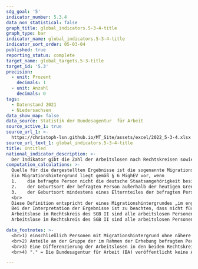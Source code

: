 ```yaml
---
sdg_goal: '5'
indicator_number: 5.3.4
data_non_statistical: false
graph_title: global_indicators.5-3-4-title
graph_type: bar
indicator_name: global_indicators.5-3-4-title
indicator_sort_order: 05-03-04
published: true
reporting_status: complete
target_name: global_targets.5-3-title
target_id: '5.3'
precision:
  - unit: Prozent
    decimals: 1
  - unit: Anzahl
    decimals: 0
tags:
  - Datenstand 2021
  - Niedersachsen
data_show_map: false
data_source: Statistik der Bundesagentur  für Arbeit
source_active_1: true
source_url_1: >-
  https://christoph-lsn.github.io/MT_Site/assets/excel/2022_5-3-4.xlsx
source_url_text_1: global_indicators.5-3-4-title
title: Untitled
national_indicator_description: >-
  Der Indikator gibt die Zahl der Arbeitslosen nach Rechtskreisen sowie davon die Zahl und den Anteil der Personen mit Zuwanderungsgeschichte wieder.
computation_calculations: >-
  Quelle für die dargestellten Ergebnisse ist die sogenannte Migrationshintergrund-Erhebung der Bundesagentur für Arbeit, im Rahmen derer Arbeitslose in den Agenturen und Jobcentern zu ihrem Migrationshintergrund befragt werden, um das Portfolio der Arbeitsmarktstatistiken zu erweitern. Die Erhebung wurde in § 281 Abs. 2 SGB III normiert und Details zum Verfahren sowie zur Methodik im September 2010 in der sogenannten Migrationshintergrund-Erhebungsverordnung (MighEV) festgehalten.<br>
  Ein Migrationshintergrund liegt gemäß § 6 MighEV vor, wenn
  1.	die befragte Person nicht die deutsche Staatsangehörigkeit besitzt oder
  2.	der Geburtsort der befragten Person außerhalb der heutigen Grenzen der Bundesrepublik Deutschland liegt und eine Zuwanderung in das heutige Gebiet der Bundesrepublik Deutschland nach 1949 erfolgte oder
  3.	der Geburtsort mindestens eines Elternteiles der befragten Person außerhalb der heutigen Grenzen der Bundesrepublik Deutschland liegt sowie eine Zuwanderung dieses Elternteiles in das heutige Gebiet der Bundesrepublik Deutschland nach 1949 erfolgte.
  <br>
  Diese Definition entspricht der eines Migrationshintergrundes „im engeren Sinne“ im Rahmen des Mikrozensus.
  Bei der Interpretation der Ergebnisse ist zu beachten, dass nicht für alle Arbeitslosen sondern lediglich für den Kreis der befragten Personen Angaben zum Migrationshintergrund vorliegen. Die ausgewiesenen Anteile beziehen sich daher ausdrücklich auf die Gruppe der Befragten und nicht auf die Gesamtheit aller Arbeitslosen.
  Arbeitslose im Rechtskreis des SGB II sind alle arbeitslosen Personen, die die Anspruch auf Leistungen (Arbeitslosengeld II und Sozialgeld) nach dem Zweiten Sozialgesetzbuch (SGB II) – Grundsicherung für Arbeitssuchende – haben.
  Arbeitslose im Rechtskreis des SGB II sind alle arbeitslosen Personen, die Anspruch auf Leistungen (Arbeitslosengeld I) nach dem Dritten Sozialgesetzbuch (SGB III) – Arbeitsförderung – haben und die Personen, die keine Leistungen mehr erhalten.

data_footnotes: >-
  <br>1) einschließlich Personen mit Migrationshintergrund ohne nähere Angabe
  <br>2) Anteile an der Gruppe der im Rahmen der Erhebung befragten Personen
  <br>3) Eine Differenzierung der Arbeitslosen in den beiden Rechtskreisen SGB II und III nach Geschlecht und Migrationshintergrund ist auf Grundlage der zur Verfügung stehenden Daten nicht möglich.
  <br>4) "." = Die Bundesagentur für Arbeit (BA) veröffentlicht keine Arbeitslosenquoten für Personengruppen mit weniger als 1 000 zivilen Erwerbspersonen, da bei zu kleinen Personengruppen überzeichnete oder unplausible Quoten nicht auszuschließen sind.

---
```

